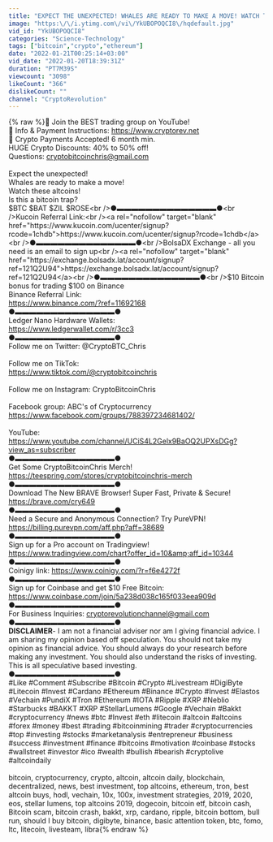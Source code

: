 ```yaml
---
title: "EXPECT THE UNEXPECTED! WHALES ARE READY TO MAKE A MOVE! WATCH THESE ALTCOINS! IS THIS A BTC TRAP?"
image: "https:\/\/i.ytimg.com\/vi\/YkUBOPOQCI8\/hqdefault.jpg"
vid_id: "YkUBOPOQCI8"
categories: "Science-Technology"
tags: ["bitcoin","crypto","ethereum"]
date: "2022-01-21T00:25:14+03:00"
vid_date: "2022-01-20T18:39:31Z"
duration: "PT7M39S"
viewcount: "3098"
likeCount: "366"
dislikeCount: ""
channel: "CryptoRevolution"
---
```

{% raw %}🚀 Join the BEST trading group on YouTube! <br />🚀 Info &amp; Payment Instructions: <a rel="nofollow" target="blank" href="https://www.cryptorev.net">https://www.cryptorev.net</a><br />🚀 Crypto Payments Accepted!  6 month min.<br />HUGE Crypto Discounts: 40% to 50% off!<br />Questions: cryptobitcoinchris@gmail.com<br /><br />Expect the unexpected!<br />Whales are ready to make a move!<br />Watch these altcoins!<br />Is this a bitcoin trap?<br />$BTC $BAT $ZIL $ROSE<br />●▬▬▬▬▬▬▬▬▬▬▬▬▬▬●<br />Kucoin Referral Link:<br /><a rel="nofollow" target="blank" href="https://www.kucoin.com/ucenter/signup?rcode=1chdb">https://www.kucoin.com/ucenter/signup?rcode=1chdb</a><br />●▬▬▬▬▬▬▬▬▬▬▬▬▬▬●<br />BolsaDX Exchange - all you need is an email to sign up<br /><a rel="nofollow" target="blank" href="https://exchange.bolsadx.lat/account/signup?ref=121Q2U94">https://exchange.bolsadx.lat/account/signup?ref=121Q2U94</a><br />●▬▬▬▬▬▬▬▬▬▬▬▬▬▬●<br />$10 Bitcoin bonus for trading $100 on Binance<br />Binance Referral Link:<br /><a rel="nofollow" target="blank" href="https://www.binance.com/?ref=11692168">https://www.binance.com/?ref=11692168</a><br />●▬▬▬▬▬▬▬▬▬▬▬▬▬▬●<br />Ledger Nano Hardware Wallets:<br /><a rel="nofollow" target="blank" href="https://www.ledgerwallet.com/r/3cc3">https://www.ledgerwallet.com/r/3cc3</a><br />●▬▬▬▬▬▬▬▬▬▬▬▬▬▬●<br />Follow me on Twitter:  @CryptoBTC_Chris<br /><br />Follow me on TikTok:  <br /><a rel="nofollow" target="blank" href="https://www.tiktok.com/@cryptobitcoinchris">https://www.tiktok.com/@cryptobitcoinchris</a><br /><br />Follow me on Instagram:   CryptoBitcoinChris<br /><br />Facebook group: ABC's of Cryptocurrency<br /><a rel="nofollow" target="blank" href="https://www.facebook.com/groups/788397234681402/">https://www.facebook.com/groups/788397234681402/</a><br /><br />YouTube: <a rel="nofollow" target="blank" href="https://www.youtube.com/channel/UCiS4L2Gelx9BaOQ2UPXsDGg?view_as=subscriber">https://www.youtube.com/channel/UCiS4L2Gelx9BaOQ2UPXsDGg?view_as=subscriber</a><br />●▬▬▬▬▬▬▬▬▬▬▬▬▬▬●<br />Get Some CryptoBitcoinChris Merch!<br /><a rel="nofollow" target="blank" href="https://teespring.com/stores/cryptobitcoinchris-merch">https://teespring.com/stores/cryptobitcoinchris-merch</a><br />●▬▬▬▬▬▬▬▬▬▬▬▬▬▬●<br />Download The New BRAVE Browser! Super Fast, Private &amp; Secure!<br /><a rel="nofollow" target="blank" href="https://brave.com/cry649">https://brave.com/cry649</a><br />●▬▬▬▬▬▬▬▬▬▬▬▬▬▬●<br />Need a Secure and Anonymous Connection?  Try PureVPN!<br /><a rel="nofollow" target="blank" href="https://billing.purevpn.com/aff.php?aff=38689">https://billing.purevpn.com/aff.php?aff=38689</a><br />●▬▬▬▬▬▬▬▬▬▬▬▬▬▬●<br />Sign up for a Pro account on Tradingview!<br /><a rel="nofollow" target="blank" href="https://www.tradingview.com/chart?offer_id=10&amp;aff_id=10344">https://www.tradingview.com/chart?offer_id=10&amp;aff_id=10344</a><br />●▬▬▬▬▬▬▬▬▬▬▬▬▬▬●<br />Coinigy link:  <a rel="nofollow" target="blank" href="https://www.coinigy.com/?r=f6e4272f">https://www.coinigy.com/?r=f6e4272f</a><br />●▬▬▬▬▬▬▬▬▬▬▬▬▬▬●<br />Sign up for Coinbase and get $10 Free Bitcoin:<br /><a rel="nofollow" target="blank" href="https://www.coinbase.com/join/5a238d038c165f033eea909d">https://www.coinbase.com/join/5a238d038c165f033eea909d</a><br />●▬▬▬▬▬▬▬▬▬▬▬▬▬▬●<br />For Business Inquiries:  cryptorevolutionchannel@gmail.com<br />●▬▬▬▬▬▬▬▬▬▬▬▬▬▬●<br />**DISCLAIMER**-  I am not a financial adviser nor am I giving financial advice. I am sharing my opinion based off speculation. You should not take my opinion as financial advice. You should always do your research before making any investment. You should also understand the risks of investing. This is all speculative based investing.<br />●▬▬▬▬▬▬▬▬▬▬▬▬▬▬●<br />#Like #Comment #Subscribe #Bitcoin #Crypto #Livestream #DigiByte #Litecoin #Invest #Cardano #Ethereum #Binance #Crypto #Invest #Elastos #Vechain #PundiX #Tron #Ethereum #IOTA #Ripple #XRP #Neblio #Starbucks #BAKKT #XRP #StellarLumens #Google #Vechain #Bakkt #cryptocurrency #news #btc #Invest #eth #litecoin #altcoin #altcoins #forex #money #best #trading #bitcoinmining #trader #cryptocurrencies #top #investing #stocks #marketanalysis #entrepreneur #business #success #investment #finance #bitcoins #motivation #coinbase #stocks #wallstreet #investor #ico #wealth #bullish #bearish #cryptolive #altcoindaily<br /><br />bitcoin, cryptocurrency, crypto, altcoin, altcoin daily, blockchain, decentralized, news, best investment, top altcoins, ethereum, tron, best altcoin buys, hodl, vechain, 10x, 100x, investment strategies, 2019, 2020, eos, stellar lumens, top altcoins 2019, dogecoin, bitcoin etf, bitcoin cash, Bitcoin scam, bitcoin crash, bakkt, xrp, cardano, ripple, bitcoin bottom, bull run, should I buy bitcoin, digibyte, binance, basic attention token, btc, fomo, ltc, litecoin, livesteam, libra{% endraw %}
